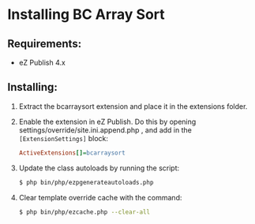 Installing BC Array Sort
========================

Requirements:
-------------
- eZ Publish 4.x

Installing:
-----------
1. Extract the bcarraysort extension and place it in the extensions folder.

2. Enable the extension in eZ Publish. Do this by opening settings/override/site.ini.append.php ,
   and add in the `[ExtensionSettings]` block:

   ```ini
   ActiveExtensions[]=bcarraysort
   ```

3. Update the class autoloads by running the script:

   ```bash
   $ php bin/php/ezpgenerateautoloads.php
   ```
   
4. Clear template override cache with the command:

   ```bash
   $ php bin/php/ezcache.php --clear-all
   ```

